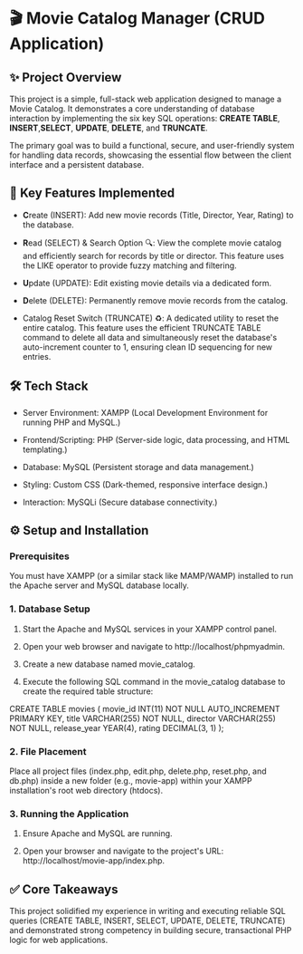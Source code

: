 # 🎬 Movie Catalog Manager (CRUD Application)

## ✨ Project Overview

This project is a simple, full-stack web application designed to manage a Movie Catalog. It demonstrates a core understanding of database interaction by implementing the six key SQL operations: **CREATE TABLE**, **INSERT**,**SELECT**, **UPDATE**, **DELETE**, and **TRUNCATE**.

The primary goal was to build a functional, secure, and user-friendly system for handling data records, showcasing the essential flow between the client interface and a persistent database.

## 🚀 Key Features Implemented

- **C**reate (INSERT): Add new movie records (Title, Director, Year, Rating) to the database.

- **R**ead (SELECT) & Search Option 🔍: View the complete movie catalog and efficiently search for records by title or director. This feature uses the LIKE operator to provide fuzzy matching and filtering.

- **U**pdate (UPDATE): Edit existing movie details via a dedicated form.

- **D**elete (DELETE): Permanently remove movie records from the catalog.

- Catalog Reset Switch (TRUNCATE) ♻️: A dedicated utility to reset the entire catalog. This feature uses the efficient TRUNCATE TABLE command to delete all data and simultaneously reset the database's auto-increment counter to 1, ensuring clean ID sequencing for new entries.

## 🛠️ Tech Stack

- Server Environment: XAMPP (Local Development Environment for running PHP and MySQL.)

- Frontend/Scripting: PHP (Server-side logic, data processing, and HTML templating.)

- Database: MySQL (Persistent storage and data management.)

- Styling: Custom CSS (Dark-themed, responsive interface design.)

- Interaction: MySQLi (Secure database connectivity.)


## ⚙️ Setup and Installation

### Prerequisites

You must have XAMPP (or a similar stack like MAMP/WAMP) installed to run the Apache server and MySQL database locally.

### 1. Database Setup

1. Start the Apache and MySQL services in your XAMPP control panel.

2. Open your web browser and navigate to http://localhost/phpmyadmin.

3. Create a new database named movie_catalog.

4. Execute the following SQL command in the movie_catalog database to create the required table structure:

CREATE TABLE movies (
    movie_id INT(11) NOT NULL AUTO_INCREMENT PRIMARY KEY,
    title VARCHAR(255) NOT NULL,
    director VARCHAR(255) NOT NULL,
    release_year YEAR(4),
    rating DECIMAL(3, 1)
);


### 2. File Placement

Place all project files (index.php, edit.php, delete.php, reset.php, and db.php) inside a new folder (e.g., movie-app) within your XAMPP installation's root web directory (htdocs).

### 3. Running the Application

1. Ensure Apache and MySQL are running.

2. Open your browser and navigate to the project's URL: http://localhost/movie-app/index.php.

## ✅ Core Takeaways

This project solidified my experience in writing and executing reliable SQL queries (CREATE TABLE, INSERT, SELECT, UPDATE, DELETE, TRUNCATE) and demonstrated strong competency in building secure, transactional PHP logic for web applications.
